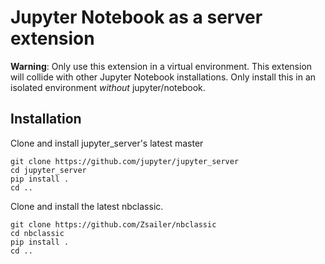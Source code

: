 # Jupyter Notebook as a server extension

**Warning**: Only use this extension in a virtual environment. This extension will collide with other Jupyter Notebook installations. Only install this in an isolated environment *without* jupyter/notebook. 

## Installation

Clone and install jupyter_server's latest master
```
git clone https://github.com/jupyter/jupyter_server
cd jupyter_server
pip install .
cd ..
```
Clone and install the latest nbclassic.
```
git clone https://github.com/Zsailer/nbclassic
cd nbclassic
pip install .
cd ..
```